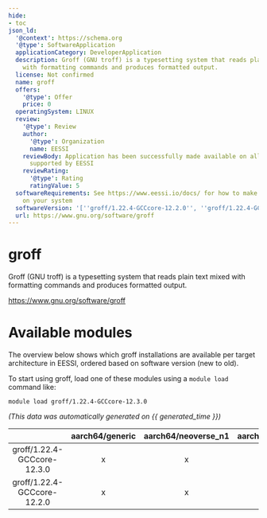 ```yaml
---
hide:
- toc
json_ld:
  '@context': https://schema.org
  '@type': SoftwareApplication
  applicationCategory: DeveloperApplication
  description: Groff (GNU troff) is a typesetting system that reads plain text mixed
    with formatting commands and produces formatted output.
  license: Not confirmed
  name: groff
  offers:
    '@type': Offer
    price: 0
  operatingSystem: LINUX
  review:
    '@type': Review
    author:
      '@type': Organization
      name: EESSI
    reviewBody: Application has been successfully made available on all architectures
      supported by EESSI
    reviewRating:
      '@type': Rating
      ratingValue: 5
  softwareRequirements: See https://www.eessi.io/docs/ for how to make EESSI available
    on your system
  softwareVersion: '[''groff/1.22.4-GCCcore-12.2.0'', ''groff/1.22.4-GCCcore-12.3.0'']'
  url: https://www.gnu.org/software/groff
---
```


groff
=====


Groff (GNU troff) is a typesetting system that reads plain text mixed with formatting commands and produces formatted output.

https://www.gnu.org/software/groff
# Available modules


The overview below shows which groff installations are available per target architecture in EESSI, ordered based on software version (new to old).

To start using groff, load one of these modules using a `module load` command like:

```shell
module load groff/1.22.4-GCCcore-12.3.0
```

*(This data was automatically generated on {{ generated_time }})*  

| |aarch64/generic|aarch64/neoverse_n1|aarch64/neoverse_v1|aarch64/nvidia|x86_64/generic|x86_64/amd/zen2|x86_64/amd/zen3|x86_64/amd/zen4|x86_64/intel/haswell|x86_64/intel/sapphirerapids|x86_64/intel/skylake_avx512|
| :---: | :---: | :---: | :---: | :---: | :---: | :---: | :---: | :---: | :---: | :---: | :---: |
|groff/1.22.4-GCCcore-12.3.0|x|x|x|-|x|x|x|x|x|x|x|
|groff/1.22.4-GCCcore-12.2.0|x|x|x|-|x|x|x|x|x|x|x|
